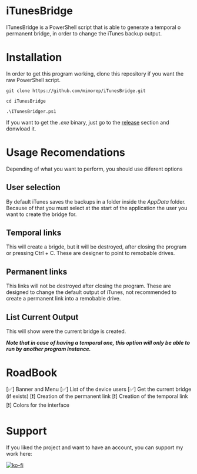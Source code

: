 # iTunesBridge

ITunesBridge is a PowerShell script that is able to generate a temporal o permanent bridge, in order to change the iTunes backup output.

# Installation

In order to get this program working, clone this repository if you want the raw PowerShell script.

```
git clone https://github.com/mimorep/iTunesBridge.git

cd iTunesBridge

.\ITunesBridger.ps1
```

If you want to get the *.exe* binary, just go to the [release] section and donwload it.

[release]: https://github.com/mimorep/iTunesBridge/releases

# Usage Recomendations

Depending of what you want to perform, you should use diferent options

## User selection

By default iTunes saves the backups in a folder inside the *AppData* folder. Because of that you must select at the start of the application the user you want to create the bridge for.

## Temporal links

This will create a brigde, but it will be destroyed, after closing the program or pressing Ctrl + C. These are designer to point to remobable drives.

## Permanent links

This links will not be destroyed after closing the program. These are designed to change the default output of iTunes, not recommended to create a permanent link into a remobable drive.

## List Current Output

This will show were the current bridge  is created.

***Note that in case of having a temporal one, this option will only be able to run by another program instance.***

# RoadBook

[:white_check_mark:] Banner and Menu
[:white_check_mark:] List of the device users
[:white_check_mark:] Get the current bridge (if exists)
[:heavy_exclamation_mark:] Creation of the permanent link
[:heavy_exclamation_mark:] Creation of the temporal link
[:heavy_exclamation_mark:] Colors for the interface

# Support

If you liked the project and want to have an account, you can support my work here:

[![ko-fi](https://ko-fi.com/img/githubbutton_sm.svg)](https://ko-fi.com/C0C1EGEYL)
